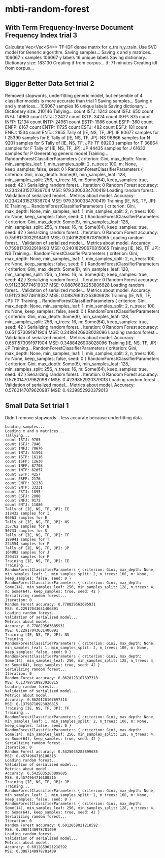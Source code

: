 # mbti-random-forest

## With Term Frequency-Inverse Document Frequency Index trial 3
Calculate Vec<Vec<64>> TF-IDF dense matrix for x_train,y_train.  Use SVC model for Generic algorithm.
Saving samples...
Saving x and y matrices...
106067 x samples
106067 y labels
16 unique labels
Saving dictionary...
Dictionary size: 183130
Creating tf from corpus...
tf: 71 minutes
Creating idf from corpus...

## Bigger Better Data Set trial 2
Removed stopwords, underfitting generic model, but ensemble of 4 classifier models is more accurate than trial 1
    Saving samples...
    Saving x and y matrices...
    106067 samples
    16 unique labels
    Saving dictionary...
    Dictionary size: 210146
    Tallying...
    count ISTJ: 1243
    count ISFJ: 650
    count INFJ: 14963
    count INTJ: 22427
    count ISTP: 3424
    count ISFP: 875
    count INFP: 12134
    count INTP: 24961
    count ESTP: 1986
    count ESFP: 360
    count ENFP: 6167
    count ENTP: 11725
    count ESTJ: 482
    count ESFJ: 181
    count ENFJ: 1534
    count ENTJ: 2955
    Tally of [IE, NS, TF, JP]: IE
    80677 samples for I
    25390 samples for E
    Tally of [IE, NS, TF, JP]: NS
    96866 samples for N
    9201 samples for S
    Tally of [IE, NS, TF, JP]: TF
    69203 samples for T
    36864 samples for F
    Tally of [IE, NS, TF, JP]: JP
    44435 samples for J
    61632 samples for P
    Generating generic model
    Training...
    RandomForestClassifierParameters { criterion: Gini, max_depth: None, min_samples_leaf: 1, min_samples_split: 2, n_trees: 100, m: None, keep_samples: false, seed: 0 }
    RandomForestClassifierParameters { criterion: Gini, max_depth: Some(8), min_samples_leaf: 128, min_samples_split: 256, n_trees: 16, m: Some(64), keep_samples: true, seed: 42 }
    Serializing random forest...
    Iteration: 0
    Random Forest accuracy: 0.2342431527836704
    MSE: 979.3300334700419
    Loading random forest...
    Validation of serialized model...
    Metrics about model.
    Accuracy: 0.2342431527836704
    MSE: 979.3300334700419
    Training [IE, NS, TF, JP]: IE
    Training...
    RandomForestClassifierParameters { criterion: Gini, max_depth: None, min_samples_leaf: 1, min_samples_split: 2, n_trees: 100, m: None, keep_samples: false, seed: 0 }
    RandomForestClassifierParameters { criterion: Gini, max_depth: Some(8), min_samples_leaf: 128, min_samples_split: 256, n_trees: 16, m: Some(64), keep_samples: true, seed: 42 }
    Serializing random forest...
    Iteration: 0
    Random Forest accuracy: 0.7598170932918493
    MSE: 0.24018290670815065
    Loading random forest...
    Validation of serialized model...
    Metrics about model.
    Accuracy: 0.7598170932918493
    MSE: 0.24018290670815065
    Training [IE, NS, TF, JP]: NS
    Training...
    RandomForestClassifierParameters { criterion: Gini, max_depth: None, min_samples_leaf: 1, min_samples_split: 2, n_trees: 100, m: None, keep_samples: false, seed: 0 }
    RandomForestClassifierParameters { criterion: Gini, max_depth: Some(8), min_samples_leaf: 128, min_samples_split: 256, n_trees: 16, m: Some(64), keep_samples: true, seed: 42 }
    Serializing random forest...
    Iteration: 0
    Random Forest accuracy: 0.9112336774619337
    MSE: 0.08876632253806628
    Loading random forest...
    Validation of serialized model...
    Metrics about model.
    Accuracy: 0.9112336774619337
    MSE: 0.08876632253806628
    Training [IE, NS, TF, JP]: TF
    Training...
    RandomForestClassifierParameters { criterion: Gini, max_depth: None, min_samples_leaf: 1, min_samples_split: 2, n_trees: 100, m: None, keep_samples: false, seed: 0 }
    RandomForestClassifierParameters { criterion: Gini, max_depth: Some(8), min_samples_leaf: 128, min_samples_split: 256, n_trees: 16, m: Some(64), keep_samples: true, seed: 42 }
    Serializing random forest...
    Iteration: 0
    Random Forest accuracy: 0.6511573091971904
    MSE: 0.3488426908028096
    Loading random forest...
    Validation of serialized model...
    Metrics about model.
    Accuracy: 0.6511573091971904
    MSE: 0.3488426908028096
    Training [IE, NS, TF, JP]: JP
    Training...
    RandomForestClassifierParameters { criterion: Gini, max_depth: None, min_samples_leaf: 1, min_samples_split: 2, n_trees: 100, m: None, keep_samples: false, seed: 0 }
    RandomForestClassifierParameters { criterion: Gini, max_depth: Some(8), min_samples_leaf: 128, min_samples_split: 256, n_trees: 16, m: Some(64), keep_samples: true, seed: 42 }
    Serializing random forest...
    Iteration: 0
    Random Forest accuracy: 0.5760147079620987
    MSE: 0.4239852920379013
    Loading random forest...
    Validation of serialized model...
    Metrics about model.
    Accuracy: 0.5760147079620987
    MSE: 0.4239852920379013

## Small Data Set trial 1
Didn't remove stopwords... less accurate because underfitting data.

    Loading samples...
    Loading x and y matrices...
    Tallying...
    count ISTJ: 9705
    count ISFJ: 7946
    count INFJ: 70676
    count INTJ: 51594
    count ISTP: 16116
    count ISFP: 12630
    count INFP: 87708
    count INTP: 62057
    count ESTP: 4257
    count ESFP: 2176
    count ENFP: 32238
    count ENTP: 33231
    count ESTJ: 1895
    count ESFJ: 2008
    count ENFJ: 9172
    count ENTJ: 11086
    Tally of [IE, NS, TF, JP]: IE
    318432 samples for I
    96063 samples for E
    Tally of [IE, NS, TF, JP]: NS
    357762 samples for N
    56733 samples for S
    Tally of [IE, NS, TF, JP]: TF
    189941 samples for T
    224554 samples for F
    Tally of [IE, NS, TF, JP]: JP
    164082 samples for J
    250413 samples for P
    Training [IE, NS, TF, JP]: IE
    Training...
    RandomForestClassifierParameters { criterion: Gini, max_depth: None, min_samples_leaf: 1, min_samples_split: 2, n_trees: 100, m: None, keep_samples: false, seed: 0 }
    RandomForestClassifierParameters { criterion: Gini, max_depth: Some(14), min_samples_leaf: 256, min_samples_split: 128, n_trees: 4, m: Some(64), keep_samples: true, seed: 42 }
    Serializing random forest...
    Iteration: 0
    Random Forest accuracy: 0.770829563685931
    MSE: 0.22917043631406891
    Loading random forest...
    Validation of serialized model...
    Metrics about model.
    Accuracy: 0.770829563685931
    MSE: 0.22917043631406891
    Training [IE, NS, TF, JP]: NS
    Training...
    RandomForestClassifierParameters { criterion: Gini, max_depth: None, min_samples_leaf: 1, min_samples_split: 2, n_trees: 100, m: None, keep_samples: false, seed: 0 }
    RandomForestClassifierParameters { criterion: Gini, max_depth: Some(14), min_samples_leaf: 256, min_samples_split: 128, n_trees: 4, m: Some(64), keep_samples: true, seed: 42 }
    Serializing random forest...
    Iteration: 0
    Random Forest accuracy: 0.8620128107697318
    MSE: 0.13798718923026815
    Loading random forest...
    Validation of serialized model...
    Metrics about model.
    Accuracy: 0.8620128107697318
    MSE: 0.13798718923026815
    Training [IE, NS, TF, JP]: TF
    Training...
    RandomForestClassifierParameters { criterion: Gini, max_depth: None, min_samples_leaf: 1, min_samples_split: 2, n_trees: 100, m: None, keep_samples: false, seed: 0 }
    RandomForestClassifierParameters { criterion: Gini, max_depth: Some(14), min_samples_leaf: 256, min_samples_split: 128, n_trees: 4, m: Some(64), keep_samples: true, seed: 42 }
    Serializing random forest...
    Iteration: 0
    Random Forest accuracy: 0.5425035283899685
    MSE: 0.4574964716100315
    Loading random forest...
    Validation of serialized model...
    Metrics about model.
    Accuracy: 0.5425035283899685
    MSE: 0.4574964716100315
    Training [IE, NS, TF, JP]: JP
    Training...
    RandomForestClassifierParameters { criterion: Gini, max_depth: None, min_samples_leaf: 1, min_samples_split: 2, n_trees: 100, m: None, keep_samples: false, seed: 0 }
    RandomForestClassifierParameters { criterion: Gini, max_depth: Some(14), min_samples_leaf: 256, min_samples_split: 128, n_trees: 4, m: Some(64), keep_samples: true, seed: 42 }
    Serializing random forest...
    Iteration: 0
    Random Forest accuracy: 0.6012859021218592
    MSE: 0.3987140978781409
    Loading random forest...
    Validation of serialized model...
    Metrics about model.
    Accuracy: 0.6012859021218592
    MSE: 0.3987140978781409